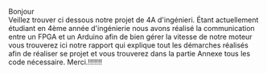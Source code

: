 Bonjour  
Veillez  trouver  ci dessous  notre projet de 4A d'ingénieri. 
Étant actuellement étudiant en 4ème année d'ingénierie nous avons réalisé  la communication entre un FPGA et un Arduino  afin de bien  gérer  la vitesse  de notre moteur  vous trouverez ici notre rapport qui explique tout les démarches réalisés afin de  réaliser se projet  et vous trouverez dans la partie Annexe tous les code nécessaire. 
Merci.!!!!!!!
